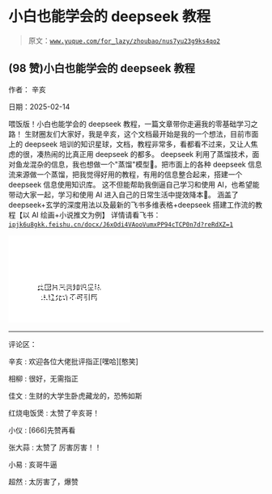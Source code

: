 # 小白也能学会的 deepseek 教程

> 原文：[`www.yuque.com/for_lazy/zhoubao/nus7yu23g9ks4qo2`](https://www.yuque.com/for_lazy/zhoubao/nus7yu23g9ks4qo2)

## (98 赞)小白也能学会的 deepseek 教程

作者： 辛亥

日期：2025-02-14

喂饭版！小白也能学会的 deepseek 教程，一篇文章带你走遍我的零基础学习之路！ 生财圈友们大家好，我是辛亥，这个文档最开始是我的一个想法，目前市面上的
deepseek 培训的知识星球，文档，教程非常多，看都看不过来，又让人焦虑的很，凑热闹的比真正用 deepseek 的都多。 deepseek
利用了蒸馏技术，面对鱼龙混杂的信息，我也想做一个"蒸馏"模型🌚。把市面上的各种 deepseek
信息流来源做一个蒸馏，把我觉得好用的教程，有用的信息整合起来，搭建一个 deepseek 信息使用知识库。 这不但能帮助我倒逼自己学习和使用
AI，也希望能带动大家一起，学习和使用 AI 进入自己的日常生活中提效降本🥳。
涵盖了 deepseek+玄学的深度用法以及最新的飞书多维表格+deepseek 搭建工作流的教程【以 AI 绘画+小说推文为例】
详情请看飞书：[`ipjk6u8gkk.feishu.cn/docx/J6xOdi4VAooVumxPP94cTCP0n7d?reRdXZ=1`](https://ipjk6u8gkk.feishu.cn/docx/J6xOdi4VAooVumxPP94cTCP0n7d?reRdXZ=1)

![](img/b6968cc9a387277680ce59d68d23fd2b.png "None")

* * *

评论区：

辛亥 : 欢迎各位大佬批评指正[嘿哈][憨笑]

相柳 : 很好，无需指正

佳文 : 生财的大学生卧虎藏龙的，恐怖如斯

红烧电饭煲 : 太赞了辛亥哥！

小仪 : [666]先赞再看

张大蒜 : 太赞了 厉害厉害！！

小易 : 亥哥牛逼

超然 : 太厉害了，爆赞